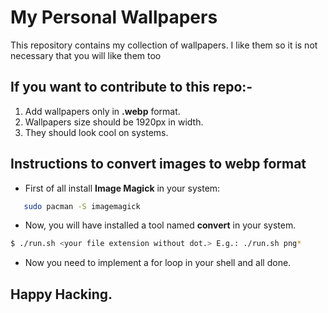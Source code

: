 # My Personal Wallpapers
This repository contains my collection of wallpapers. I like them so it is not necessary  that you will like them too
## If you want to contribute to this repo:-
1. Add wallpapers only in **.webp** format.
2. Wallpapers size should be 1920px in width.
3. They should look cool on systems.

## Instructions to convert images to webp format
- First of all install **Image Magick** in your system:
```bash
   sudo pacman -S imagemagick
```
- Now, you will have installed a tool named **convert** in your system.
```bash
$ ./run.sh <your file extension without dot.> E.g.: ./run.sh png*
```

- Now you need to implement a for loop in your shell and all done.
## Happy Hacking.
